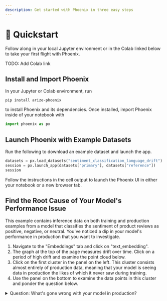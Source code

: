 ```yaml
---
description: Get started with Phoenix in three easy steps
---
```


# 🚀 Quickstart

Follow along in your local Jupyter environment or in the Colab linked below to take your first flight with Phoenix.

TODO: Add Colab link

## Install and Import Phoenix

In your Jupyter or Colab environment, run

```
pip install arize-phoenix
```

to install Phoenix and its dependencies. Once installed, import Phoenix inside of your notebook with

```python
import phoenix as px
```

## Launch Phoenix with Example Datasets

Run the following to download an example dataset and launch the app.

```python
datasets = px.load_datasets("sentiment_classification_language_drift")
session = px.launch_app(datasets["primary"], datasets["reference"])
session
```

Follow the instructions in the cell output to launch the Phoenix UI in either your notebook or a new browser tab.

## Find the Root Cause of Your Model's Performance Issue

This example contains inference data on both training and production examples from a model that classifies the sentiment of product reviews as positive, negative, or neutral. You've noticed a dip in your model's performance in production that you want to investigate.

1. Navigate to the "Embeddings" tab and click on "text_embedding".
2. The graph at the top of the page measures drift over time. Click on a period of high drift and examine the point cloud below.
3. Click on the first cluster in the panel on the left. This cluster consists almost entirely of production data, meaning that your model is seeing data in production the likes of which it never saw during training.
4. Use the panel on the bottom to examine the data points in this cluster and ponder the question below.

<details>

<summary>Question: What's gone wrong with your model in production?</summary>

**Answer:** Your model was fine-tuned on examples of labeled product reviews in English. In production, however, your model is encountering product reviews in Spanish whose sentiment it cannot correctly predict.

</details>
